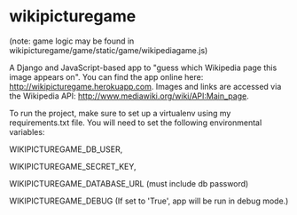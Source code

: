 # wikipicturegame
(note: game logic may be found in wikipicturegame/game/static/game/wikipediagame.js)

A Django and JavaScript-based app to "guess which Wikipedia page this image appears on".  You can find the app online here: http://wikipicturegame.herokuapp.com.  Images and links are accessed via the Wikipedia API: http://www.mediawiki.org/wiki/API:Main_page.

To run the project, make sure to set up a virtualenv using my requirements.txt file.  You will need to set the following environmental variables:

WIKIPICTUREGAME_DB_USER,

WIKIPICTUREGAME_SECRET_KEY,

WIKIPICTUREGAME_DATABASE_URL (must include db password)

WIKIPICTUREGAME_DEBUG (If set to 'True', app will be run in debug mode.)
